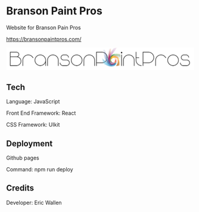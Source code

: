 



# Branson Paint Pros

Website for Branson Pain Pros

https://bransonpaintpros.com/

![Branson Paint Pros](src/assets/logo.png)

## Tech
Language: JavaScript

Front End Framework: React

CSS Framework: UIkit

## Deployment
Github pages

Command: npm run deploy

## Credits
Developer: Eric Wallen








